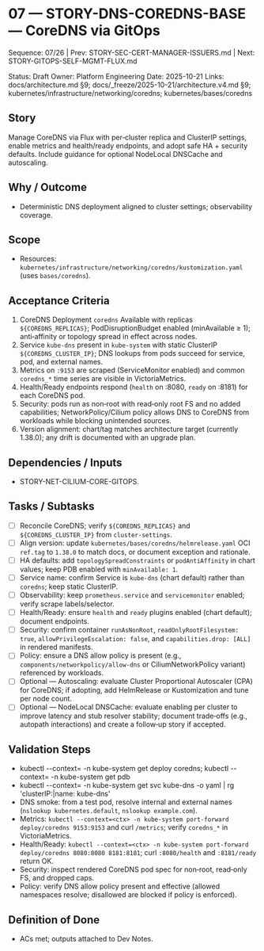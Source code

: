# 07 — STORY-DNS-COREDNS-BASE — CoreDNS via GitOps

Sequence: 07/26 | Prev: STORY-SEC-CERT-MANAGER-ISSUERS.md | Next: STORY-GITOPS-SELF-MGMT-FLUX.md

Status: Draft
Owner: Platform Engineering
Date: 2025-10-21
Links: docs/architecture.md §9; docs/_freeze/2025-10-21/architecture.v4.md §9; kubernetes/infrastructure/networking/coredns; kubernetes/bases/coredns

## Story
Manage CoreDNS via Flux with per‑cluster replica and ClusterIP settings, enable metrics and health/ready endpoints, and adopt safe HA + security defaults. Include guidance for optional NodeLocal DNSCache and autoscaling.

## Why / Outcome
- Deterministic DNS deployment aligned to cluster settings; observability coverage.

## Scope
- Resources: `kubernetes/infrastructure/networking/coredns/kustomization.yaml` (uses `bases/coredns`).

## Acceptance Criteria
1) CoreDNS Deployment `coredns` Available with replicas `${COREDNS_REPLICAS}`; PodDisruptionBudget enabled (minAvailable ≥ 1); anti‑affinity or topology spread in effect across nodes.
2) Service `kube-dns` present in `kube-system` with static ClusterIP `${COREDNS_CLUSTER_IP}`; DNS lookups from pods succeed for service, pod, and external names.
3) Metrics on `:9153` are scraped (ServiceMonitor enabled) and common `coredns_*` time series are visible in VictoriaMetrics.
4) Health/Ready endpoints respond (`health` on :8080, `ready` on :8181) for each CoreDNS pod.
5) Security: pods run as non‑root with read‑only root FS and no added capabilities; NetworkPolicy/Cilium policy allows DNS to CoreDNS from workloads while blocking unintended sources.
6) Version alignment: chart/tag matches architecture target (currently 1.38.0); any drift is documented with an upgrade plan.

## Dependencies / Inputs
- STORY-NET-CILIUM-CORE-GITOPS.

## Tasks / Subtasks
- [ ] Reconcile CoreDNS; verify `${COREDNS_REPLICAS}` and `${COREDNS_CLUSTER_IP}` from `cluster-settings`.
- [ ] Align version: update `kubernetes/bases/coredns/helmrelease.yaml` OCI `ref.tag` to `1.38.0` to match docs, or document exception and rationale.
- [ ] HA defaults: add `topologySpreadConstraints` or `podAntiAffinity` in chart values; keep PDB enabled with `minAvailable: 1`.
- [ ] Service name: confirm Service is `kube-dns` (chart default) rather than `coredns`; keep static ClusterIP.
- [ ] Observability: keep `prometheus.service` and `servicemonitor` enabled; verify scrape labels/selector.
- [ ] Health/Ready: ensure `health` and `ready` plugins enabled (chart default); document endpoints.
- [ ] Security: confirm container `runAsNonRoot`, `readOnlyRootFilesystem: true`, `allowPrivilegeEscalation: false`, and `capabilities.drop: [ALL]` in rendered manifests.
- [ ] Policy: ensure a DNS allow policy is present (e.g., `components/networkpolicy/allow-dns` or CiliumNetworkPolicy variant) referenced by workloads.
- [ ] Optional — Autoscaling: evaluate Cluster Proportional Autoscaler (CPA) for CoreDNS; if adopting, add HelmRelease or Kustomization and tune per node count.
- [ ] Optional — NodeLocal DNSCache: evaluate enabling per cluster to improve latency and stub resolver stability; document trade‑offs (e.g., autopath interactions) and create a follow‑up story if accepted.

## Validation Steps
- kubectl --context=<ctx> -n kube-system get deploy coredns; kubectl --context=<ctx> -n kube-system get pdb
- kubectl --context=<ctx> -n kube-system get svc kube-dns -o yaml | rg 'clusterIP:|name: kube-dns'
- DNS smoke: from a test pod, resolve internal and external names (`nslookup kubernetes.default`, `nslookup example.com`).
- Metrics: `kubectl --context=<ctx> -n kube-system port-forward deploy/coredns 9153:9153` and curl `/metrics`; verify `coredns_*` in VictoriaMetrics.
- Health/Ready: `kubectl --context=<ctx> -n kube-system port-forward deploy/coredns 8080:8080 8181:8181`; curl `:8080/health` and `:8181/ready` return OK.
- Security: inspect rendered CoreDNS pod spec for non‑root, read‑only FS, and dropped caps.
- Policy: verify DNS allow policy present and effective (allowed namespaces resolve; disallowed are blocked if policy is enforced).

## Definition of Done
- ACs met; outputs attached to Dev Notes.
